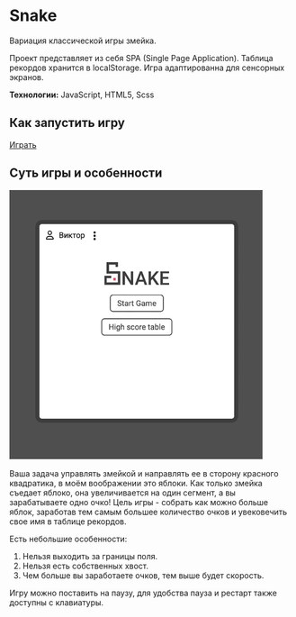 # Snake

Вариация классической игры змейка.

Проект представляет из себя SPA (Single Page Application). Таблица рекордов хранится в localStorage. Игра адаптированна для сенсорных экранов.

**Технологии:** JavaScript, HTML5, Scss

## **Как запустить игру**

[Играть](https://victor-syrkashev.github.io/snake/)

## **Суть игры и особенности**

<img src="./images/snake.gif" width="450" alt="Демонстрация игры">

Ваша задача управлять змейкой и направлять ее в сторону красного квадратика, в моём воображении это яблоки. Как только змейка съедает яблоко, она увеличивается на один сегмент, а вы зарабатываете одно очко!
Цель игры - собрать как можно больше яблок, заработав тем самым большее количество очков и увековечить свое имя в таблице рекордов.

Есть небольшие особенности:

1. Нельзя выходить за границы поля.
2. Нельзя есть собственных хвост.
3. Чем больше вы заработаете очков, тем выше будет скорость.

Игру можно поставить на паузу, для удобства пауза и рестарт также доступны с клавиатуры.
